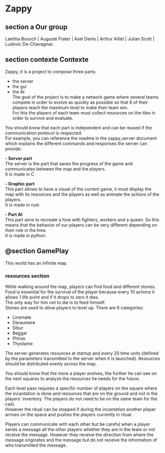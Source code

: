 # Zappy
## section a Our group  
Laetitia Bousch | Auguste Frater | Axel Denis | Arthur Aillet | Julian Scott | Ludovic De-Chavagnac  

## section contexte Contexte  
Zappy, it is a project to compose three parts:  
   - the server  
   - the gui  
   - the AI  
The goal of the project is to make a network game where several teams compete in order to evolve as quickly as possible so that 6 of their players reach the maximum level to make their team win.  
For this the players of each team must collect resources on the tiles in order to survive and evaluate.  


You should know that each part is independent and can be reused if the communication protocol is respected.  
For example, you can reference the readme in the zappy_server document which explains the different commands and responses the server can provide.  


**- Server part**  
The server is the part that saves the progress of the game and communicates between the map and the players.  
It is made in C  

**- Graphic part**  
This part allows to have a visual of the current game, it must display the map with its resources and the players as well as animate the actions of the players.  
It is made in rust.  

**- Part AI**  
This part aims to recreate a hive with fighters, workers and a queen. So this means that the behavior of our players can be very different depending on their role in the hive.  
It is made in python.  


## @section GamePlay
This world has an infinite map.  

### resources section  
While walking around the map, players can find food and different stones.  
Food is essential for the survival of the player because every 10 actions it allows 1 life point and if it drops to zero it dies.  
The only way for him not to die is to feed himself.  
Stones are used to allow players to level up. There are 6 categories:  
- Linemate  
- Deraumere  
- Sibur  
- Beggar  
- Phiras  
- Thystame  

The server generates resources at startup and every 20 time units (defined by the parameters transmitted to the server when it is launched). Resources should be distributed evenly across the map.  

You should know that the more a player evolves, the further he can see on the next squares to analyze the resources he needs for the future.  

Each level pass requires a specific number of players on the square where the incantation is done and resources that are on the ground and not in the players' inventory. The players do not need to be on the same team for the cast.  
However the ritual can be stopped if during the incantation another player arrives on the space and pushes the players currently in ritual.  

Players can communicate with each other but be careful when a player sends a message all the other players whether they are in the team or not receive the message. However they receive the direction from where the message originates and the message but do not receive the information of who transmitted the message.  
